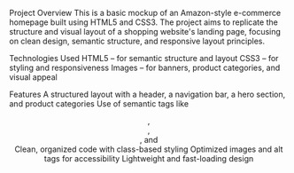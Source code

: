  Project Overview
This is a basic mockup of an Amazon-style e-commerce homepage built using HTML5 and CSS3. The project aims to replicate the structure and visual layout of a shopping website's landing page, focusing on clean design, semantic structure, and responsive layout principles.

Technologies Used
HTML5 – for semantic structure and layout
CSS3 – for styling and responsiveness
Images – for banners, product categories, and visual appeal

Features
A structured layout with a header, a navigation bar, a hero section, and product categories
Use of semantic tags like <header>, <nav>, <section>, and <footer>
Clean, organized code with class-based styling
Optimized images and alt tags for accessibility
Lightweight and fast-loading design

